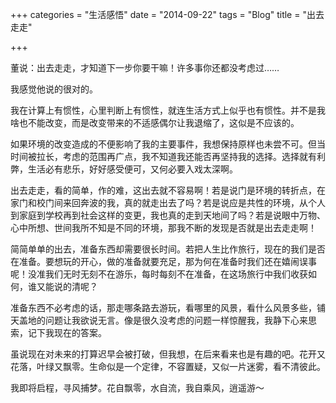 +++
categories = "生活感悟"
date = "2014-09-22"
tags = "Blog"
title = "出去走走"

+++

董说：出去走走，才知道下一步你要干嘛！许多事你还都没考虑过……
<!--more-->

我感觉他说的很对的。

我在计算上有惯性，心里判断上有惯性，就连生活方式上似乎也有惯性。并不是我啥也不能改变，而是改变带来的不适感偶尔让我退缩了，这似是不应该的。

如果环境的改变造成的不便影响了我的主要事件，我想保持原样也未尝不可。但当时间被拉长，考虑的范围再广点，我不知道我还能否再坚持我的选择。选择就有利弊，生活必有悲乐，好好感受便可，又何必要入戏太深啊。

出去走走，看的简单，作的难，这出去就不容易啊！若是说门是环境的转折点，在家门和校门间来回奔波的我，真的就走出去了吗？若是说应是共性的环境，从个人到家庭到学校再到社会这样的变更，我也真的走到天地间了吗？若是说眼中万物、心中所想、世间我所不知是不同的环境，那我不断的发现是否就是出去走走啊！

简简单单的出去，准备东西却需要很长时间。若把人生比作旅行，现在的我们是否在准备。要想玩的开心，做的准备就要充足，那为何在准备时我们还在嬉闹误事呢！没准我们无时无刻不在游乐，每时每刻不在准备，在这场旅行中我们收获如何，谁又能说的清呢？

准备东西不必考虑的话，那走哪条路去游玩，看哪里的风景，看什么风景多些，铺天盖地的问题让我欲说无言。像是很久没考虑的问题一样惊醒我，我静下心来思索，记下我现在的答案。

虽说现在对未来的打算迟早会被打破，但我想，在后来看来也是有趣的吧。花开又花落，叶绿又飘零。生命似是一个定律，不容置疑，又似一片迷雾，看不清彼此。

我即将启程，寻风捕梦。花自飘零，水自流，我自乘风，逍遥游～
